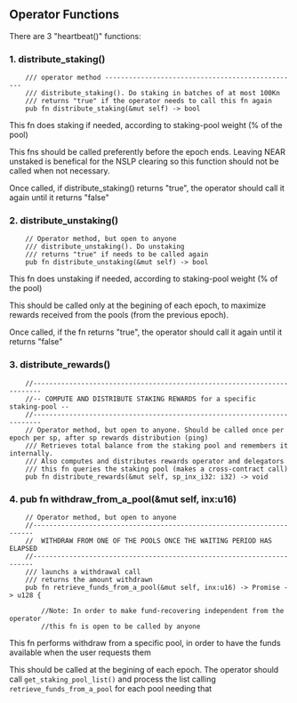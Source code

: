 ## Operator Functions

There are 3 "heartbeat()" functions:


### 1. distribute_staking()

```
    /// operator method -------------------------------------------------
    /// distribute_staking(). Do staking in batches of at most 100Kn
    /// returns "true" if the operator needs to call this fn again
    pub fn distribute_staking(&mut self) -> bool 
```

This fn does staking if needed, according to staking-pool weight (% of the pool)

This fns should be called preferently before the epoch ends. Leaving NEAR unstaked is benefical for the NSLP clearing
so this function should not be called when not necessary.

Once called, if distribute_staking() returns "true", the operator should call it again until it returns "false"


###  2. distribute_unstaking()

```
    // Operator method, but open to anyone
    /// distribute_unstaking(). Do unstaking 
    /// returns "true" if needs to be called again
    pub fn distribute_unstaking(&mut self) -> bool 
```

This fn does unstaking if needed, according to staking-pool weight (% of the pool)

This should be called only at the begining of each epoch, to maximize rewards received from the pools (from the previous epoch).

Once called, if the fn returns "true", the operator should call it again until it returns "false"

###  3. distribute_rewards()
```
    //------------------------------------------------------------------------
    //-- COMPUTE AND DISTRIBUTE STAKING REWARDS for a specific staking-pool --
    //------------------------------------------------------------------------
    // Operator method, but open to anyone. Should be called once per epoch per sp, after sp rewards distribution (ping)
    /// Retrieves total balance from the staking pool and remembers it internally.
    /// Also computes and distributes rewards operator and delegators
    /// this fn queries the staking pool (makes a cross-contract call)
    pub fn distribute_rewards(&mut self, sp_inx_i32: i32) -> void 
```


###  4. pub fn withdraw_from_a_pool(&mut self, inx:u16)

```
    // Operator method, but open to anyone
    //----------------------------------------------------------------------
    //  WITHDRAW FROM ONE OF THE POOLS ONCE THE WAITING PERIOD HAS ELAPSED
    //----------------------------------------------------------------------
    /// launchs a withdrawal call
    /// returns the amount withdrawn
    pub fn retrieve_funds_from_a_pool(&mut self, inx:u16) -> Promise -> u128 {

        //Note: In order to make fund-recovering independent from the operator
        //this fn is open to be called by anyone
```

This fn performs withdraw from a specific pool, in order to have the funds available when the user requests them

This should be called at the begining of each epoch. The operator should call `get_staking_pool_list()`
and process the list calling `retrieve_funds_from_a_pool` for each pool needing that

